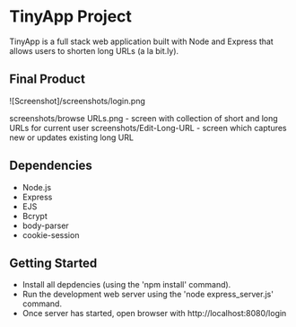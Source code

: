 # TinyApp Project

TinyApp is a full stack web application built with Node and Express that allows
users to shorten long URLs (a la bit.ly).

## Final Product

![Screenshot]/screenshots/login.png

screenshots/browse URLs.png - screen with collection of short and long URLs for current user
screenshots/Edit-Long-URL - screen which captures new or updates existing long URL

## Dependencies

- Node.js
- Express
- EJS
- Bcrypt
- body-parser
- cookie-session

## Getting Started

- Install all depdencies (using the 'npm install' command).
- Run the development web server using the 'node express_server.js' command.
- Once server has started, open browser with http://localhost:8080/login


